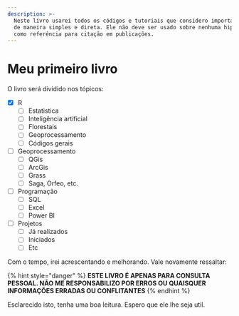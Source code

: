 ```yaml
---
description: >-
  Neste livro usarei todos os códigos e tutoriais que considero importante. Será
  de maneira simples e direta. Ele não deve ser usado sobre nenhuma hipótese
  como referência para citação em publicações.
---
```


# Meu primeiro livro

O livro será dividido nos tópicos:

* [x] R
  * [ ] Estatistica
  * [ ] Inteligência artíficial
  * [ ] Florestais
  * [ ] Geoprocessamento
  * [ ] Códigos gerais
* [ ] Geoprocessamento
  * [ ] QGis
  * [ ] ArcGis
  * [ ] Grass
  * [ ] Saga, Orfeo, etc.
* [ ] Programação
  * [ ] SQL
  * [ ] Excel
  * [ ] Power BI
* [ ] Projetos
  * [ ] Já realizados
  * [ ] Iniciados
  * [ ] Etc

Com o tempo, irei acrescentando e melhorando. Vale novamente ressaltar:

{% hint style="danger" %}
**ESTE LIVRO É APENAS PARA CONSULTA PESSOAL. NÃO ME RESPONSABILIZO POR ERROS OU QUAISQUER INFORMAÇÕES ERRADAS OU CONFLITANTES**
{% endhint %}

Esclarecido isto, tenha uma boa leitura. Espero que ele lhe seja util.


